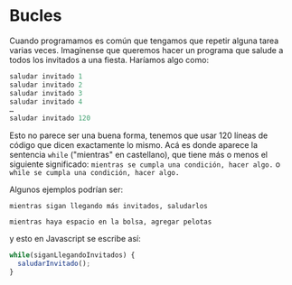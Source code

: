 # Bucles
 
Cuando programamos es común que tengamos que repetir alguna tarea varias veces.
Imagínense que queremos hacer un programa que salude a todos los invitados a una fiesta. Haríamos algo como:
```javascript
saludar invitado 1
saludar invitado 2
saludar invitado 3
saludar invitado 4
…
saludar invitado 120
```

Esto no parece ser una buena forma, tenemos que usar 120 líneas de código que dicen exactamente lo mismo.
Acá es donde aparece la sentencia `while` ("mientras" en castellano), que tiene más o menos el siguiente significado:
`mientras se cumpla una condición, hacer algo.` o
`while se cumpla una condición, hacer algo.`

Algunos ejemplos podrían ser:

`mientras sigan llegando más invitados, saludarlos`

`mientras haya espacio en la bolsa, agregar pelotas`

y esto en Javascript se escribe así:

```javascript
while(siganLlegandoInvitados) {
  saludarInvitado();
}
```
